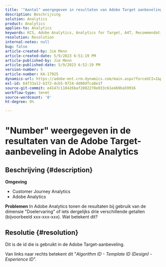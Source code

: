 ```yaml
---
title: '"Aantal" weergegeven in resultaten van Adobe Target aanbeveling in Adobe Analytics'
description: Beschrijving
solution: Analytics
product: Analytics
applies-to: Analytics
keywords: KCS, Adobe Analytics, Analytics for Target, A4T, Recommendation, FAQ, Adobe Target, number, results, display, Customer Journey Analytics
resolution: Resolution
internal-notes: null
bug: false
article-created-by: Jim Menn
article-created-date: 5/9/2023 6:51:19 PM
article-published-by: Jim Menn
article-published-date: 5/9/2023 6:52:19 PM
version-number: 5
article-number: KA-17925
dynamics-url: https://adobe-ent.crm.dynamics.com/main.aspx?forceUCI=1&pagetype=entityrecord&etn=knowledgearticle&id=3aa5cc79-9aee-ed11-8849-6045bd0061cb
exl-id: 64f33a12-b372-4cb5-9724-dd80dfca8e1f
source-git-commit: e4147c118426baf2802270e033c61e469ba59916
workflow-type: tm+mt
source-wordcount: '0'
ht-degree: 0%

---
```


# &quot;Number&quot; weergegeven in de resultaten van de Adobe Target-aanbeveling in Adobe Analytics

## Beschrijving {#description}

<b>Omgeving</b>
- Customer Journey Analytics
- Adobe Analytics




<b>Problemen</b>
In Adobe Analytics tonen de resultaten bij gebruik van de dimensie &quot;Doelervaring&quot; of iets dergelijks drie verschillende getallen (bijvoorbeeld xxx-xxx-xxx).
Wat betekent dit?


## Resolutie {#resolution}


Dit is de id die is gebruikt in de Adobe Target-aanbeveling.

Van links naar rechts betekent dit &quot;*Algorithm ID - Template ID (Design) - Experience ID*&quot;.
